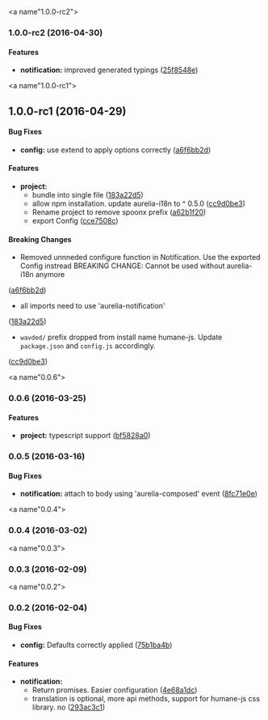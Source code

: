 <a name"1.0.0-rc2"></a>
### 1.0.0-rc2 (2016-04-30)


#### Features

* **notification:** improved generated typings ([25f8548e](https://github.com/SpoonX/aurelia-notification/commit/25f8548e))


<a name"1.0.0-rc1"></a>
## 1.0.0-rc1 (2016-04-29)


#### Bug Fixes

* **config:** use extend to apply options correctly ([a6f6bb2d](https://github.com/SpoonX/aurelia-notification/commit/a6f6bb2d))


#### Features

* **project:**
  * bundle into single file ([183a22d5](https://github.com/SpoonX/aurelia-notification/commit/183a22d5))
  * allow npm installation. update aurelia-i18n to ^ 0.5.0 ([cc9d0be3](https://github.com/SpoonX/aurelia-notification/commit/cc9d0be3))
  * Rename project to remove spoonx prefix ([a62b1f20](https://github.com/SpoonX/aurelia-notification/commit/a62b1f20))
  * export Config ([cce7508c](https://github.com/SpoonX/aurelia-notification/commit/cce7508c))


#### Breaking Changes

* Removed unnneded configure function in Notification. Use the exported Config instread
BREAKING CHANGE: Cannot be used without aurelia-i18n anymore

 ([a6f6bb2d](https://github.com/SpoonX/aurelia-notification/commit/a6f6bb2d))
* all imports need to use 'aurelia-notification'

 ([183a22d5](https://github.com/SpoonX/aurelia-notification/commit/183a22d5))
* `wavded/` prefix dropped from install name humane-js. Update `package.json` and `config.js` accordingly.

 ([cc9d0be3](https://github.com/SpoonX/aurelia-notification/commit/cc9d0be3))


<a name"0.0.6"></a>
### 0.0.6 (2016-03-25)


#### Features

* **project:** typescript support ([bf5828a0](https://github.com/SpoonX/aurelia-notification/commit/bf5828a0))


### 0.0.5 (2016-03-16)


#### Bug Fixes

* **notification:** attach to body using 'aurelia-composed' event ([8fc71e0e](https://github.com/SpoonX/aurelia-notification/commit/8fc71e0ebd4e67263dc1777bcab6f80948d700db))


<a name"0.0.4"></a>
### 0.0.4 (2016-03-02)


<a name"0.0.3"></a>
### 0.0.3 (2016-02-09)


<a name"0.0.2"></a>
### 0.0.2 (2016-02-04)


#### Bug Fixes

* **config:** Defaults correctly applied ([75b1ba4b](https://github.com/SpoonX/aurelia-notification/commit/75b1ba4b))


#### Features

* **notification:**
  * Return promises. Easier configuration ([4e68a1dc](https://github.com/SpoonX/aurelia-notification/commit/4e68a1dc))
  * translation is optional, more api methods, support for humane-js css library. no ([293ac3c1](https://github.com/SpoonX/aurelia-notification/commit/293ac3c1))
